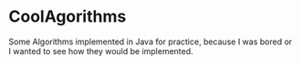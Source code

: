 # CoolAgorithms

Some Algorithms implemented in Java for practice, because I was bored or I wanted to see how they would be implemented.
